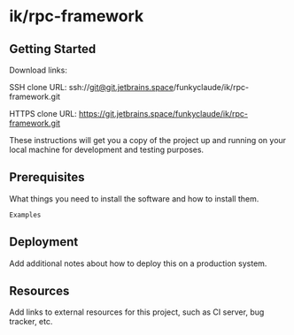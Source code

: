 # ik/rpc-framework



## Getting Started

Download links:

SSH clone URL: ssh://git@git.jetbrains.space/funkyclaude/ik/rpc-framework.git

HTTPS clone URL: https://git.jetbrains.space/funkyclaude/ik/rpc-framework.git



These instructions will get you a copy of the project up and running on your local machine for development and testing purposes.

## Prerequisites

What things you need to install the software and how to install them.

```
Examples
```

## Deployment

Add additional notes about how to deploy this on a production system.

## Resources

Add links to external resources for this project, such as CI server, bug tracker, etc.
